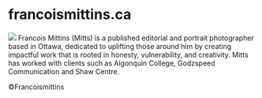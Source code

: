 # francoismittins.ca

#### []()

![](photo.jpg)
Francois Mittins (Mitts) is a published editorial and portrait photographer based in Ottawa, dedicated to uplifting those around him by creating impactful work that is rooted in honesty, vulnerability, and creativity.
Mitts has worked with clients such as Algonquin College, Godzspeed Communication and Shaw Centre.

©Francoismittins
